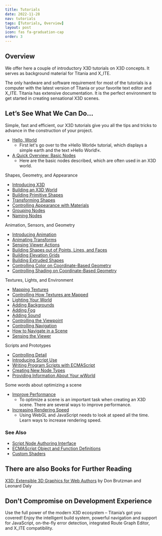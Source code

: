 ```yaml
---
title: Tutorials
date: 2022-11-28
nav: tutorials
tags: [Tutorials, Overview]
layout: post
icon: fas fa-graduation-cap
order: 3
---
```

## Overview

We offer here a couple of introductory X3D tutorials on X3D concepts. It serves as background material for Titania and X_ITE.

The only hardware and software requirement for most of the tutorials is a computer with the latest version of Titania or your favorite text editor and X_ITE. Titania has extensive documentation. It is the perfect environment to get started in creating sensational X3D scenes.

## Let’s See What We Can Do…

Simple, fast and efficient, our X3D tutorials give you all the tips and tricks to advance in the construction of your project.

- [Hello, World](hello-world)
  - First let's go over to the »Hello World« tutorial, which displays a simple earth and the text »Hello World!«.
- [A Quick Overview: Basic Nodes](basic-nodes)
  - Here are the basic nodes described, which are often used in an X3D world.

Shapes, Geometry, and Appearance

- [Introducing X3D](introducing-x3d)
- [Building an X3D World](building-a-x3d-world)
- [Building Primitive Shapes ](building-primitive-shapes)
- [Transforming Shapes](transforming-shapes)
- [Controlling Appearance with Materials ](controlling-appearance-with-materials)
- [Grouping Nodes ](grouping-nodes)
- [Naming Nodes](naming-nodes)

Animation, Sensors, and Geometry

- [Introducing Animation](introducing-animation)
- [Animating Transforms](animating-transforms)
- [Sensing Viewer Actions](sensing-viewer-actions)
- [Building Shapes out of Points, Lines, and Faces](building-shapes-out-of-points-lines-and-faces)
- [Building Elevation Grids](building-elevation-grids)
- [Building Extruded Shapes](building-extruded-shapes)
- [Controlling Color on Coordinate-Based Geometry](controlling-color-on-coordinate-based-geometry)
- [Controlling Shading on Coordinate-Based Geometry](controlling-shading-on-coordinate-based-geometry)

Textures, Lights, and Environment

- [Mapping Textures](mapping-textures)
- [Controlling How Textures are Mapped](controlling-how-textures-are-mapped)
- [Lighting Your World](lighting-your-world)
- [Adding Backgrounds](adding-backgrounds)
- [Adding Fog](adding-fog)
- [Adding Sound](adding-sound)
- [Controlling the Viewpoint](controlling-the-viewpoint)
- [Controlling Navigation](controlling-navigation)
- [How to Navigate in a Scene](how-to-navigate-in-a-scene)
- [Sensing the Viewer](sensing-the-viewer)

Scripts and Prototypes

- [Controlling Detail](controlling-detail)
- [Introducing Script Use](introducing-script-use)
- [Writing Program Scripts with ECMAScript](writing-program-scripts-with-ecmascript)
- [Creating New Node Types](creating-new-node-types)
- [Providing Information About Your wWorld](providing-information-about-your-world)

Some words about optimizing a scene

- [Improve Performance](improving-performance)
  - To optimize a scene is an important task when creating an X3D scene. There are several ways to improve performance.
- [Increasing Rendering Speed](increasing-rendering-speed)
  - Using WebGL and JavaScript needs to look at speed all the time. Learn ways to increase rendering speed.

### See Also

- [Script Node Authoring Interface](../reference/script-node-authoring-interface)
- [ECMAScript Object and Function Definitions](../reference/ecmascript-object-and-function-definitions)
- [Custom Shaders](../custom-shaders)

## There are also Books for Further Reading

[X3D: Extensible 3D Graphics for Web Authors](https://www.amazon.com/gp/product/012088500X?ie=UTF8&tag=x3dext3dgrafo-20&linkCode=as2&camp=1789&creative=9325&creativeASIN=012088500X) by Don Brutzman and Leonard Daly

## Don't Compromise on Development Experience

Use the full power of the modern X3D ecosystem – Titania’s got you covered! Enjoy the intelligent build system, powerful navigation and support for JavaScript, on-the-fly error detection, integrated Route Graph Editor, and X_ITE compatibility.

